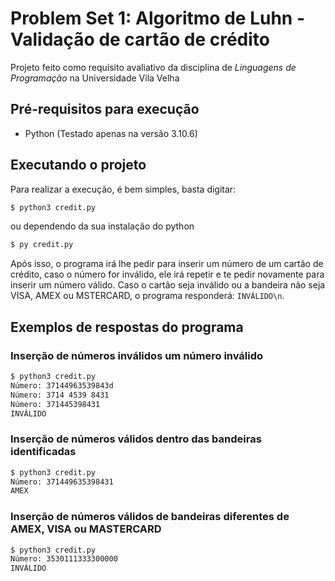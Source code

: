 # Problem Set 1: Algoritmo de Luhn - Validação de cartão de crédito

Projeto feito como requisito avaliativo da disciplina de *Linguagens de Programação* na Universidade Vila Velha

## Pré-requisitos para execução
- Python (Testado apenas na versão 3.10.6)

## Executando o projeto

Para realizar a execução, é bem simples, basta digitar:

```sh
$ python3 credit.py
```
ou dependendo da sua instalação do python
```sh
$ py credit.py
```

Após isso, o programa irá lhe pedir para inserir um número de um cartão de crédito, caso o número for inválido, ele irá repetir e te pedir novamente para inserir um número válido. Caso o cartão seja inválido ou a bandeira não seja VISA, AMEX ou MSTERCARD, o programa responderá: `INVÁLIDO\n`.


## Exemplos de respostas do programa

### Inserção de números inválidos um número inválido
```sh
$ python3 credit.py
Número: 37144963539843d
Número: 3714 4539 8431
Número: 371445398431
INVÁLIDO

```

### Inserção de números válidos dentro das bandeiras identificadas
```sh
$ python3 credit.py
Número: 371449635398431
AMEX

```

### Inserção de números válidos de bandeiras diferentes de AMEX, VISA ou MASTERCARD
```sh
$ python3 credit.py
Número: 3530111333300000
INVÁLIDO

```